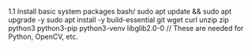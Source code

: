 1.1 Install basic system packages
bash/
sudo apt update && sudo apt upgrade -y
sudo apt install -y build-essential git wget curl unzip zip \
    python3 python3-pip python3-venv libglib2.0-0
//
These are needed for Python, OpenCV, etc.

